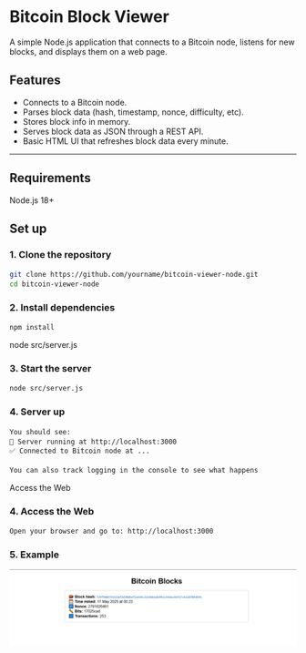# Bitcoin Block Viewer

A simple Node.js application that connects to a Bitcoin node, listens for new blocks, and displays them on a web page.

## Features

- Connects to a Bitcoin node.
- Parses block data (hash, timestamp, nonce, difficulty, etc).
- Stores block info in memory.
- Serves block data as JSON through a REST API.
- Basic HTML UI that refreshes block data every minute.

---
## Requirements
Node.js 18+

## Set up

### 1. Clone the repository

```bash
git clone https://github.com/yourname/bitcoin-viewer-node.git
cd bitcoin-viewer-node
```

### 2. Install dependencies
```bash
npm install
```
node src/server.js

### 3. Start the server
```bash
node src/server.js
```

### 4. Server up
```bash
You should see:
🚀 Server running at http://localhost:3000
✅ Connected to Bitcoin node at ...

You can also track logging in the console to see what happens
```

Access the Web
### 4. Access the Web
```bash
Open your browser and go to: http://localhost:3000
```

### 5. Example
![Example](https://raw.githubusercontent.com/yuriiSY/Bitcoin-node-viewer/main/img/example.PNG)

